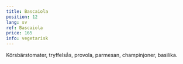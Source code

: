 ```yaml
---
title: Bascaiola
position: 12
lang: sv
ref: Bascaiola
price: 165
info: vegetarisk
---
```


Körsbärstomater, tryffelsås, provola, parmesan, champinjoner, basilika.
